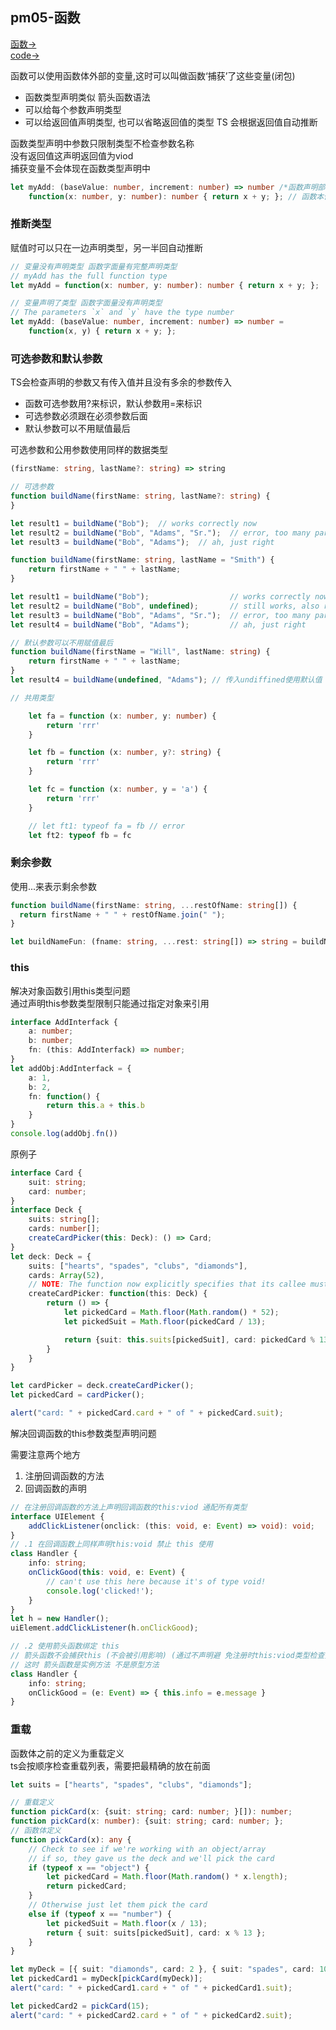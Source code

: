 ## pm05-函数
[函数->](https://www.tslang.cn/docs/handbook/functions.html)  
[code->](https://github.com/thetime50/ts-practice/tree/main/pm05-function/pm05-function.js)

函数可以使用函数体外部的变量,这时可以叫做函数‘捕获’了这些变量(闭包)

- 函数类型声明类似 箭头函数语法
- 可以给每个参数声明类型
- 可以给返回值声明类型, 也可以省略返回值的类型 TS 会根据返回值自动推断

函数类型声明中参数只限制类型不检查参数名称  
没有返回值这声明返回值为viod  
捕获变量不会体现在函数类型声明中

```ts
let myAdd: (baseValue: number, increment: number) => number /*函数声明部分*/ =
    function(x: number, y: number): number { return x + y; }; // 函数本体
```

### 推断类型

赋值时可以只在一边声明类型，另一半回自动推断
```ts
// 变量没有声明类型 函数字面量有完整声明类型
// myAdd has the full function type
let myAdd = function(x: number, y: number): number { return x + y; };

// 变量声明了类型 函数字面量没有声明类型
// The parameters `x` and `y` have the type number
let myAdd: (baseValue: number, increment: number) => number =
    function(x, y) { return x + y; };
```

### 可选参数和默认参数

TS会检查声明的参数又有传入值并且没有多余的参数传入

- 函数可选参数用?来标识，默认参数用=来标识  
- 可选参数必须跟在必须参数后面  
- 默认参数可以不用赋值最后

可选参数和公用参数使用同样的数据类型
```ts
(firstName: string, lastName?: string) => string
```

```ts
// 可选参数
function buildName(firstName: string, lastName?: string) {
}

let result1 = buildName("Bob");  // works correctly now
let result2 = buildName("Bob", "Adams", "Sr.");  // error, too many parameters
let result3 = buildName("Bob", "Adams");  // ah, just right

function buildName(firstName: string, lastName = "Smith") {
    return firstName + " " + lastName;
}

let result1 = buildName("Bob");                  // works correctly now, returns "Bob Smith"
let result2 = buildName("Bob", undefined);       // still works, also returns "Bob Smith"
let result3 = buildName("Bob", "Adams", "Sr.");  // error, too many parameters
let result4 = buildName("Bob", "Adams");         // ah, just right

// 默认参数可以不用赋值最后
function buildName(firstName = "Will", lastName: string) {
    return firstName + " " + lastName;
}
let result4 = buildName(undefined, "Adams"); // 传入undiffined使用默认值
```

```ts
// 共用类型

    let fa = function (x: number, y: number) {
        return 'rrr'
    }

    let fb = function (x: number, y?: string) {
        return 'rrr'
    }

    let fc = function (x: number, y = 'a') {
        return 'rrr'
    }

    // let ft1: typeof fa = fb // error
    let ft2: typeof fb = fc
```

### 剩余参数

使用...来表示剩余参数
```ts
function buildName(firstName: string, ...restOfName: string[]) {
  return firstName + " " + restOfName.join(" ");
}

let buildNameFun: (fname: string, ...rest: string[]) => string = buildName;
```

### this
解决对象函数引用this类型问题  
通过声明this参数类型限制只能通过指定对象来引用

```ts
interface AddInterfack {
    a: number;
    b: number;
    fn: (this: AddInterfack) => number;
}
let addObj:AddInterfack = {
    a: 1,
    b: 2,
    fn: function() {
        return this.a + this.b
    }
}
console.log(addObj.fn())
```

原例子
```ts
interface Card {
    suit: string;
    card: number;
}
interface Deck {
    suits: string[];
    cards: number[];
    createCardPicker(this: Deck): () => Card;
}
let deck: Deck = {
    suits: ["hearts", "spades", "clubs", "diamonds"],
    cards: Array(52),
    // NOTE: The function now explicitly specifies that its callee must be of type Deck
    createCardPicker: function(this: Deck) {
        return () => {
            let pickedCard = Math.floor(Math.random() * 52);
            let pickedSuit = Math.floor(pickedCard / 13);

            return {suit: this.suits[pickedSuit], card: pickedCard % 13};
        }
    }
}

let cardPicker = deck.createCardPicker();
let pickedCard = cardPicker();

alert("card: " + pickedCard.card + " of " + pickedCard.suit);
```


解决回调函数的this参数类型声明问题

需要注意两个地方
1. 注册回调函数的方法
2. 回调函数的声明

```ts
// 在注册回调函数的方法上声明回调函数的this:viod 通配所有类型
interface UIElement {
    addClickListener(onclick: (this: void, e: Event) => void): void;
}
// .1 在回调函数上同样声明this:void 禁止 this 使用
class Handler {
    info: string;
    onClickGood(this: void, e: Event) {
        // can't use this here because it's of type void!
        console.log('clicked!');
    }
}
let h = new Handler();
uiElement.addClickListener(h.onClickGood);

// .2 使用箭头函数绑定 this 
// 箭头函数不会捕获this (不会被引用影响) (通过不声明避 免注册时this:viod类型检查)
// 这时 箭头函数是实例方法 不是原型方法
class Handler {
    info: string;
    onClickGood = (e: Event) => { this.info = e.message }
}

```

### 重载

函数体之前的定义为重载定义  
ts会按顺序检查重载列表，需要把最精确的放在前面
```ts
let suits = ["hearts", "spades", "clubs", "diamonds"];

// 重载定义
function pickCard(x: {suit: string; card: number; }[]): number;
function pickCard(x: number): {suit: string; card: number; };
// 函数体定义
function pickCard(x): any {
    // Check to see if we're working with an object/array
    // if so, they gave us the deck and we'll pick the card
    if (typeof x == "object") {
        let pickedCard = Math.floor(Math.random() * x.length);
        return pickedCard;
    }
    // Otherwise just let them pick the card
    else if (typeof x == "number") {
        let pickedSuit = Math.floor(x / 13);
        return { suit: suits[pickedSuit], card: x % 13 };
    }
}

let myDeck = [{ suit: "diamonds", card: 2 }, { suit: "spades", card: 10 }, { suit: "hearts", card: 4 }];
let pickedCard1 = myDeck[pickCard(myDeck)];
alert("card: " + pickedCard1.card + " of " + pickedCard1.suit);

let pickedCard2 = pickCard(15);
alert("card: " + pickedCard2.card + " of " + pickedCard2.suit);
```
